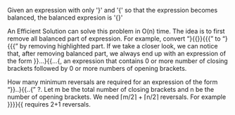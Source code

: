 Given an expression with only '}' and '{' so that the expression becomes balanced, the balanced expresion is '{}'


An Efficient Solution can solve this problem in O(n) time. The idea is to first remove all balanced part of expression. For example, convert “}{{}}{{{” to “}{{{” by removing highlighted part. If we take a closer look, we can notice that, after removing balanced part, we always end up with an expression of the form }}…}{{…{, an expression that contains 0 or more number of closing brackets followed by 0 or more numbers of opening brackets.

How many minimum reversals are required for an expression of the form “}}..}{{..{” ?. Let m be the total number of closing brackets and n be the number of opening brackets. We need ⌈m/2⌉ + ⌈n/2⌉ reversals. For example }}}}{{ requires 2+1 reversals.
